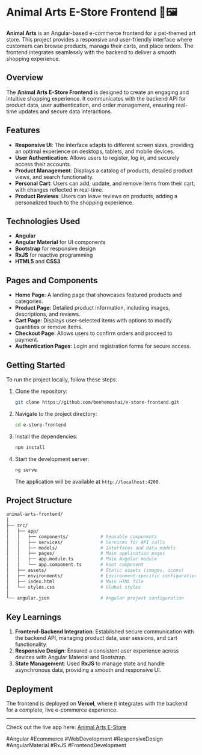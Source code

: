 # Animal Arts E-Store Frontend 🐾🖼️

**Animal Arts** is an Angular-based e-commerce frontend for a pet-themed art store. This project provides a responsive and user-friendly interface where customers can browse products, manage their carts, and place orders. The frontend integrates seamlessly with the backend to deliver a smooth shopping experience.

## Overview

The **Animal Arts E-Store Frontend** is designed to create an engaging and intuitive shopping experience. It communicates with the backend API for product data, user authentication, and order management, ensuring real-time updates and secure data interactions.

## Features

- **Responsive UI**: The interface adapts to different screen sizes, providing an optimal experience on desktops, tablets, and mobile devices.
- **User Authentication**: Allows users to register, log in, and securely access their accounts.
- **Product Management**: Displays a catalog of products, detailed product views, and search functionality.
- **Personal Cart**: Users can add, update, and remove items from their cart, with changes reflected in real-time.
- **Product Reviews**: Users can leave reviews on products, adding a personalized touch to the shopping experience.

## Technologies Used

- **Angular**
- **Angular Material** for UI components
- **Bootstrap** for responsive design
- **RxJS** for reactive programming
- **HTML5** and **CSS3**

## Pages and Components

- **Home Page**: A landing page that showcases featured products and categories.
- **Product Page**: Detailed product information, including images, descriptions, and reviews.
- **Cart Page**: Displays user-selected items with options to modify quantities or remove items.
- **Checkout Page**: Allows users to confirm orders and proceed to payment.
- **Authentication Pages**: Login and registration forms for secure access.

## Getting Started

To run the project locally, follow these steps:

1. Clone the repository:

   ```bash
   git clone https://github.com/benhemoshai/e-store-frontend.git
   ```

2. Navigate to the project directory:

   ```bash
   cd e-store-frontend
   ```

3. Install the dependencies:

   ```bash
   npm install
   ```

4. Start the development server:

   ```bash
   ng serve
   ```

   The application will be available at `http://localhost:4200`.

## Project Structure

```bash
animal-arts-frontend/
│
├── src/
│   ├── app/
│   │   ├── components/            # Reusable components
│   │   ├── services/              # Services for API calls
│   │   ├── models/                # Interfaces and data models
│   │   ├── pages/                 # Main application pages
│   │   ├── app.module.ts          # Main Angular module
│   │   └── app.component.ts       # Root component
│   ├── assets/                    # Static assets (images, icons)
│   ├── environments/              # Environment-specific configurations
│   ├── index.html                 # Main HTML file
│   └── styles.css                 # Global styles
│
└── angular.json                   # Angular project configuration
```

## Key Learnings

1. **Frontend-Backend Integration**: Established secure communication with the backend API, managing product data, user sessions, and cart functionality.
2. **Responsive Design**: Ensured a consistent user experience across devices with Angular Material and Bootstrap.
3. **State Management**: Used **RxJS** to manage state and handle asynchronous data, providing a smooth and responsive UI.

## Deployment

The frontend is deployed on **Vercel**, where it integrates with the backend for a complete, live e-commerce experience.

---

Check out the live app here: [Animal Arts E-Store](https://e-store-animalarts.vercel.app/)

#Angular #Ecommerce #WebDevelopment #ResponsiveDesign #AngularMaterial #RxJS #FrontendDevelopment
